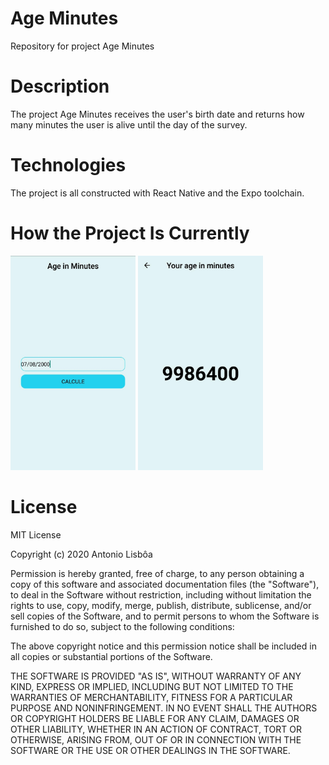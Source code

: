 # Age Minutes 
Repository for project Age Minutes

# Description
The project Age Minutes receives the user's birth date and returns how many minutes the user is alive until the day of the survey. 

# Technologies
The project is all constructed with React Native and the Expo toolchain.

# How the Project Is Currently
<img src='project-prints/page-main.jpeg' width='200'>
<img src='project-prints/page-outMinutes.jpeg' width='200'>

# License
MIT License

Copyright (c) 2020 Antonio Lisbôa

Permission is hereby granted, free of charge, to any person obtaining a copy
of this software and associated documentation files (the "Software"), to deal
in the Software without restriction, including without limitation the rights
to use, copy, modify, merge, publish, distribute, sublicense, and/or sell
copies of the Software, and to permit persons to whom the Software is
furnished to do so, subject to the following conditions:

The above copyright notice and this permission notice shall be included in all
copies or substantial portions of the Software.

THE SOFTWARE IS PROVIDED "AS IS", WITHOUT WARRANTY OF ANY KIND, EXPRESS OR
IMPLIED, INCLUDING BUT NOT LIMITED TO THE WARRANTIES OF MERCHANTABILITY,
FITNESS FOR A PARTICULAR PURPOSE AND NONINFRINGEMENT. IN NO EVENT SHALL THE
AUTHORS OR COPYRIGHT HOLDERS BE LIABLE FOR ANY CLAIM, DAMAGES OR OTHER
LIABILITY, WHETHER IN AN ACTION OF CONTRACT, TORT OR OTHERWISE, ARISING FROM,
OUT OF OR IN CONNECTION WITH THE SOFTWARE OR THE USE OR OTHER DEALINGS IN THE
SOFTWARE.
